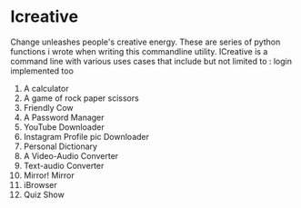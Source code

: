 # Icreative
Change unleashes people's creative energy. These are series of python functions i wrote when writing this commandline utility. 
ICreative is a command line with various uses cases that include but not limited to :
login implemented too
1. A calculator
2. A game of rock paper scissors
3. Friendly Cow
4. A Password Manager
5. YouTube Downloader
6. Instagram Profile pic Downloader
7. Personal Dictionary
8. A Video-Audio Converter
9. Text-audio Converter
10. Mirror! Mirror
11. iBrowser
12. Quiz Show
